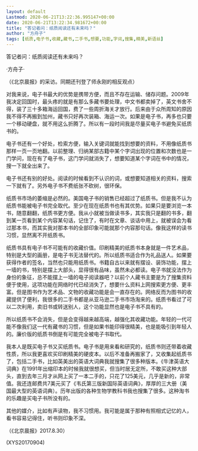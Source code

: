 ```yaml
---
layout: default
Lastmod: 2020-06-21T13:22:36.995147+00:00
date: 2020-06-21T13:22:34.981672+00:00
title: "答记者问：纸质阅读还有未来吗？"
author: "方舟子"
tags: [纸质,电子书,收藏,藏书,二手书,想要,功能,字词,搜集,精美,新语丝]
---
```


答记者问：纸质阅读还有未来吗？

·方舟子·

（《北京晨报》的采访。同期还刊登了师永刚的相反观点）

对我来说，电子书最大的优势是携带方便，而且不存在运输、储存问题。2009年我决定回国时，最头疼的就是有那么多藏书要处理，中文书都卖掉了，英文书舍不得，装了三十多箱海运回国，费了一些周折海关才放行。后来由于众所周知的原因我不得不再搬到加州，藏书只好再次装箱、海运一次。如果是电子书，再多也只要一个移动硬盘，就不用这么折腾了。所以有一段时间我是尽量买电子书避免买纸质书的。

电子书还有一个好处，检索方便，输入关键词就能找到想要的资料，不用像纸质书那样一页一页地翻。以前整理、归纳某部古籍中某个字词出现的位置和次数也是一门学问，现在有了电子书，这门学问就消失了，想要知道某个字词在书中的情况，搜一下就全出来了。

电子书还有别的好处。阅读的时候看到不认识的词，或想要知道相关的资料，搜索一下就有了。另外电子书不费纸张不砍树，很环保。

纸质书市场的萎缩是必然的。美国电子书的销售已经超过了纸质书。但是我不认为纸质书能被电子书完全取代。至少在现在纸质书也有其优势。如果只是要浏览一本书，随意翻翻，纸质书更方便。我从小就被当做读书多，其实我只是翻的书多，翻到某一页看到某个内容某句话，记住了，有时在文章、谈话中用上，就被误会为看过那本书，而其实我对那本书的全部印象可能就那个内容那句话。像我这样的读书习惯，显然离不开纸质书。

纸质书具有电子书不可能有的收藏价值。印刷精美的纸质书本身就是一件艺术品，特别是大型的画册，是电子书无法替代的。所以纸质书适合作为礼品送人。如果要获得作者的签名，当然也只能用纸质书。书籍自古以来就有摆设、装饰功能，摆上一墙的书，特别是摆上大部头，显得很有品味，虽然未必都读。电子书就没法作为身份的象征，总不能摆上一墙的电子阅读器吧？以前个人藏书主要是为了搜集资料便于使用，这项功能在网络时代已经消失了，想要什么资料上网搜索更方便、更丰富。但是图书作为艺术品、文物的收藏功能是会一直存在的。网络反而为图书的收藏提供了便利，我很多的二手书都是从亚马逊二手书市场淘来的。纸质书看过了可以二次利用，卖旧书或转送别人，这个功能显然也是电子书不具有的。

所以纸质书不会消失，但是会变得越来越高端，越强化其收藏功能。年轻的一代可能不像我们这一代有藏书的习惯，但是如果书能印得很精美，也是能吸引到年轻人的。廉价版的纸质书倒是有可能完全被电子书取代。

我本人是既买电子书又买纸质书。电子书是用来看和研究的，纸质书则还带着收藏性质，所以我更喜欢买印刷精美的硬皮本。以后不准备再搬家了，又收集起纸质书了，包括二手书，比如英美出的英语大词典我就搜集了很多种版本。《牛津英语大词典》在1991年出缩印本的时候我就很想买，但当时居无定所，不敢买这种大部头，直到去年三月才从网上买了一本二手的，只花了125美元，几乎是新的，非常值。我还连邮费共7美元买了《韦氏第三版新国际英语词典》，厚厚的三大册（美国最大型的英语词典）。历年出版的各种生物学教科书我也搜集了很多。这种淘书的乐趣是买电子书所没有的。

其他的媒介，比如有声读物，我不习惯用。我可能是属于那种有照相式记忆的人，看书容易记得住，听书则印象不深。

（《北京晨报》2017.8.30）

(XYS20170904)

